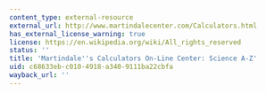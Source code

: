 ```yaml
---
content_type: external-resource
external_url: http://www.martindalecenter.com/Calculators.html
has_external_license_warning: true
license: https://en.wikipedia.org/wiki/All_rights_reserved
status: ''
title: 'Martindale''s Calculators On-Line Center: Science A-Z'
uid: c68633eb-c010-4918-a340-9111ba22cbfa
wayback_url: ''
---
```

